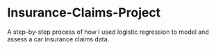 # Insurance-Claims-Project
A step-by-step process of how I used logistic regression to model and assess a car insurance claims data.
